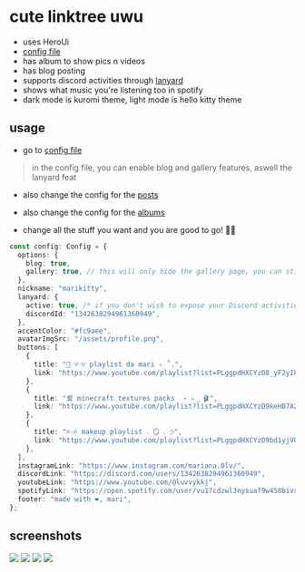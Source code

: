 # cute linktree uwu
- uses HeroUi 
- [config file](https://raw.githubusercontent.com/xyztavo/uwulinked/refs/heads/main/config.json)
- has album to show pics n videos
- has blog posting
- supports discord activities through [lanyard](https://github.com/Phineas/lanyard)
- shows what music you're listening too in spotify
- dark mode is kuromi theme, light mode is hello kitty theme
## usage
- go to [config file](https://raw.githubusercontent.com/xyztavo/ulinked/refs/heads/main/config.ts)
> in the config file, you can enable blog and gallery features, aswell the lanyard feat
- also change the config for the [posts](https://raw.githubusercontent.com/xyztavo/ulinked/refs/heads/main/config.gallery.ts)
- also change the config for the [albums](https://raw.githubusercontent.com/xyztavo/ulinked/refs/heads/main/config.gallery.ts)


- change all the stuff you want and you are good to go! 💞💞
```ts
const config: Config = {
  options: {
    blog: true,
    gallery: true, // this will only hide the gallery page, you can still access it by going to its respective routes.
  },
  nickname: "marikitty",
  lanyard: {
    active: true, /* if you don't wish to expose your Discord activities with lanyard, set to false */
    discordId: "1342638294961360949",
  },
  accentColor: "#fc9aee",
  avatarImgSrc: "/assets/profile.png",
  buttons: [
    {
      title: "💌 ୨♡୧ playlist da mari ✧ ˚.",
      link: "https://www.youtube.com/playlist?list=PLggpdHXCYzD8_yF2yIh2qIS83RF5SnKd0",
    },
    {
      title: "爱 minecraft textures packs  ˖ ࣪⊹ ִֶָ 🩰",
      link: "https://www.youtube.com/playlist?list=PLggpdHXCYzD9keHB7A2z8PsTKSzkd6YXV",
    },
    {
      title: "୨☆୧ makeup playlist 𝅄 🪞 𝅄 ੭",
      link: "https://www.youtube.com/playlist?list=PLggpdHXCYzD9bd1yjVUnMSjSipdoHbfeA",
    },
  ],
  instagramLink: "https://www.instagram.com/mariana.0lv/",
  discordLink: "https://discord.com/users/1342638294961360949",
  youtubeLink: "https://www.youtube.com/@luvvykkj",
  spotifyLink: "https://open.spotify.com/user/vu17cdzwl3nysuaf9w458bivs",
  footer: "made with ❤️, mari",
};
```
## screenshots
<img src="/public/assets/screenshots/ss1.png">
<img src="/public/assets/screenshots/ss2.png">
<img src="/public/assets/screenshots/ss3.png">
<img src="/public/assets/screenshots/ss4.png">
